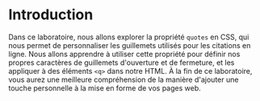 # Introduction

Dans ce laboratoire, nous allons explorer la propriété `quotes` en CSS, qui nous permet de personnaliser les guillemets utilisés pour les citations en ligne. Nous allons apprendre à utiliser cette propriété pour définir nos propres caractères de guillemets d'ouverture et de fermeture, et les appliquer à des éléments `<q>` dans notre HTML. À la fin de ce laboratoire, vous aurez une meilleure compréhension de la manière d'ajouter une touche personnelle à la mise en forme de vos pages web.
